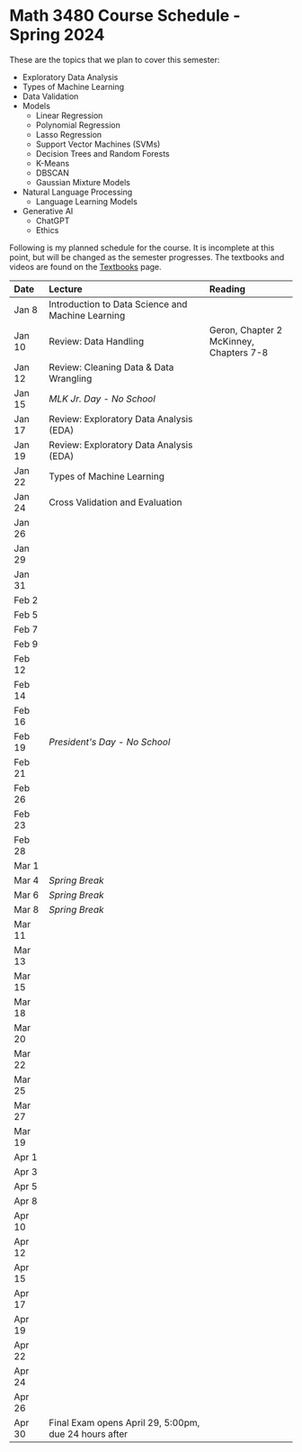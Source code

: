 # Math 3480 Course Schedule - Spring 2024
These are the topics that we plan to cover this semester:
* Exploratory Data Analysis
* Types of Machine Learning
* Data Validation
* Models
  * Linear Regression
  * Polynomial Regression
  * Lasso Regression
  * Support Vector Machines (SVMs)
  * Decision Trees and Random Forests
  * K-Means
  * DBSCAN
  * Gaussian Mixture Models
* Natural Language Processing
  * Language Learning Models
* Generative AI
  * ChatGPT
  * Ethics

Following is my planned schedule for the course. It is incomplete at this point, but will be changed as the semester progresses. The textbooks and videos are found on the [Textbooks](https://github.com/drolsonmi/math3080/blob/main/3480_Textbooks.md) page.

| Date   | Lecture                                           | Reading                                    |
| :----- | :--------------------------                       | :--------------------------------------    |
| Jan 8  | Introduction to Data Science and Machine Learning |                                            |
| Jan 10 | Review: Data Handling                             | Geron, Chapter 2<br>McKinney, Chapters 7-8 |
| Jan 12 | Review: Cleaning Data & Data Wrangling            |                                            |
| Jan 15 | *MLK Jr. Day - No School*                         |                                            |
| Jan 17 | Review: Exploratory Data Analysis (EDA)           |                                            |
| Jan 19 | Review: Exploratory Data Analysis (EDA)           |                                            |
| Jan 22 | Types of Machine Learning                         |                                            |
| Jan 24 | Cross Validation and Evaluation                   |                                            |
| Jan 26 |                                                   |                                            |
| Jan 29 |                                                   |                                            |
| Jan 31 |                                                   |                                            |
| Feb 2  |                                                   |                                            |
| Feb 5  |                                                   |                                            |
| Feb 7  |                                                   |                                            |
| Feb 9  |                                                   |                                            |
| Feb 12 |                                                   |                                            |
| Feb 14 |                                                   |                                            |
| Feb 16 |                                                   |                                            |
| Feb 19 | *President's Day - No School*                     |                                            |
| Feb 21 |                                                   |                                            |
| Feb 26 |                                                   |                                            |
| Feb 23 |                                                   |                                            |
| Feb 28 |                                                   |                                            |
| Mar 1  |                                                   |                                            |
| Mar 4  | *Spring Break*                                    |                                            |
| Mar 6  | *Spring Break*                                    |                                            |
| Mar 8  | *Spring Break*                                    |                                            |
| Mar 11 |                                                   |                                            |
| Mar 13 |                                                   |                                            |
| Mar 15 |                                                   |                                            |
| Mar 18 |                                                   |                                            |
| Mar 20 |                                                   |                                            |
| Mar 22 |                                                   |                                            |
| Mar 25 |                                                   |                                            |
| Mar 27 |                                                   |                                            |
| Mar 19 |                                                   |                                            |
| Apr 1  |                                                   |                                            |
| Apr 3  |                                                   |                                            |
| Apr 5  |                                                   |                                            |
| Apr 8  |                                                   |                                            |
| Apr 10 |                                                   |                                            |
| Apr 12 |                                                   |                                            |
| Apr 15 |                                                   |                                            |
| Apr 17 |                                                   |                                            |
| Apr 19 |                                                   |                                            |
| Apr 22 |                                                   |                                            |
| Apr 24 |                                                   |                                            |
| Apr 26 |                                                   |                                            |
| Apr 30 | Final Exam opens April 29, 5:00pm, due 24 hours after |                                        |

